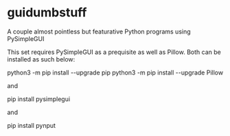 # guidumbstuff
A couple almost pointless but featurative Python programs using PySimpleGUI

This set requires PySimpleGUI as a prequisite as well as Pillow.
Both can be installed as such below:

python3 -m pip install --upgrade pip
python3 -m pip install --upgrade Pillow

and

pip install pysimplegui

and

pip install pynput
